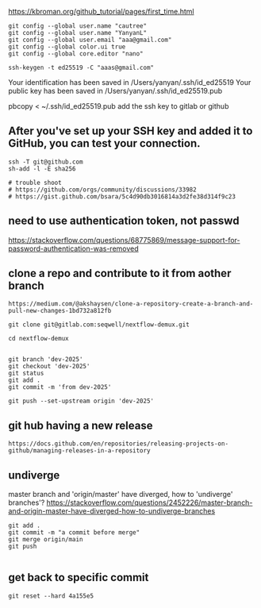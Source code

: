 https://kbroman.org/github_tutorial/pages/first_time.html

```
git config --global user.name "cautree"
git config --global user.name "YanyanL"
git config --global user.email "aaa@gmail.com"
git config --global color.ui true
git config --global core.editor "nano"

ssh-keygen -t ed25519 -C "aaas@gmail.com"

```


Your identification has been saved in /Users/yanyan/.ssh/id_ed25519
Your public key has been saved in /Users/yanyan/.ssh/id_ed25519.pub

pbcopy < ~/.ssh/id_ed25519.pub
add the ssh key to gitlab or github

## After you've set up your SSH key and added it to GitHub, you can test your connection.
```
ssh -T git@github.com
sh-add -l -E sha256

# trouble shoot
# https://github.com/orgs/community/discussions/33982
# https://gist.github.com/bsara/5c4d90db3016814a3d2fe38d314f9c23

```

## need to use authentication token, not passwd
https://stackoverflow.com/questions/68775869/message-support-for-password-authentication-was-removed


## clone a repo and contribute to it from aother branch
```
https://medium.com/@akshaysen/clone-a-repository-create-a-branch-and-pull-new-changes-1bd732a812fb

git clone git@gitlab.com:seqwell/nextflow-demux.git

cd nextflow-demux


git branch 'dev-2025'
git checkout 'dev-2025'
git status
git add .
git commit -m 'from dev-2025'

git push --set-upstream origin 'dev-2025'

```


## git hub having a new release
```
https://docs.github.com/en/repositories/releasing-projects-on-github/managing-releases-in-a-repository

```


## undiverge
master branch and 'origin/master' have diverged, how to 'undiverge' branches'?
https://stackoverflow.com/questions/2452226/master-branch-and-origin-master-have-diverged-how-to-undiverge-branches

```
git add .
git commit -m "a commit before merge"
git merge origin/main
git push


```

## get back to specific commit
```
git reset --hard 4a155e5
```

